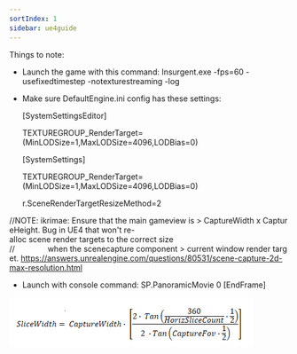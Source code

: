 ```yaml
---
sortIndex: 1
sidebar: ue4guide
---
```


Things to note:

- Launch the game with this command: Insurgent.exe -fps=60 -usefixedtimestep -notexturestreaming -log

- Make sure DefaultEngine.ini config has these settings:

   [SystemSettingsEditor]

   TEXTUREGROUP_RenderTarget=(MinLODSize=1,MaxLODSize=4096,LODBias=0)

  [SystemSettings]

  TEXTUREGROUP_RenderTarget=(MinLODSize=1,MaxLODSize=4096,LODBias=0)

  r.SceneRenderTargetResizeMethod=2

//NOTE: ikrimae: Ensure that the main gameview is > CaptureWidth x CaptureHeight. Bug in UE4 that won't re-alloc scene render targets to the correct size
//               when the scenecapture component > current window render target. <https://answers.unrealengine.com/questions/80531/scene-capture-2d-max-resolution.html>

- Launch with console command: SP.PanoramicMovie 0 \[EndFrame]

![](../assets/stereo-capture-plugin.PNG)
